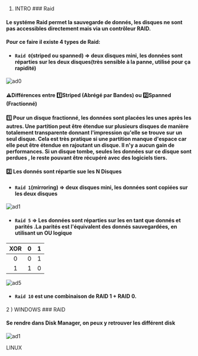 1) INTRO ### Raid
#### Le systéme Raid permet la sauvegarde de donnés, les disques ne sont pas accessibles directement mais via un contrôleur RAID. 
#### Pour ce faire il existe 4 types de Raid:
* #### `Raid 0`(striped ou spanned) => deux disques mini, les données sont réparties sur les deux disques(très sensible à la panne, utilisé pour ça rapidité) 
![ad0](https://github.com/user-attachments/assets/22eeb378-d6e5-499f-bd12-9eb69ef178dd)
#### ⚠️Différences entre 1️⃣Striped (Abrégé par Bandes) ou 2️⃣Spanned (Fractionné)
#### 1️⃣ Pour un disque fractionné, les données sont placées les unes après les autres. Une partition peut être étendue sur plusieurs disques de manière totalement transparente donnant l'impression qu'elle se trouve sur un seul disque. Cela est très pratique si une partition manque d'espace car elle peut être étendue en rajoutant un disque. Il n'y a aucun gain de performances. Si un disque tombe, seules les données sur ce disque sont perdues , le reste pouvant être récupéré avec des logiciels tiers.
#### 2️⃣ Les donnés sont répartie sue les N Disques
* ####  `Raid 1`(mirroring) => deux disques mini, les données sont copiées sur les deux disques
![ad1](https://github.com/user-attachments/assets/0ebeae76-87ce-42a7-831b-473131136871)

* ####  `Raid 5` => Les données sont réparties sur les en tant que donnés et parités .La parités est l'équivalent des donnés sauvegardées, en utilisant un OU logique

|XOR|0|1|
|:-:|:-:|:-:|
|0|0|1|
|1|1|0|

![ad5](https://github.com/user-attachments/assets/d5c7a1a5-b20f-4b81-be3e-6708c9ed1a66)

* ####  `Raid 10` est une combinaison de RAID 1 + RAID 0.
2 ) WINDOWS ### RAID
#### Se rendre dans Disk Manager, on peux y retrouver les différent disk
![ad1](https://github.com/user-attachments/assets/c1e33a78-1228-4172-aaab-89f01c2ed2e0)








LINUX











